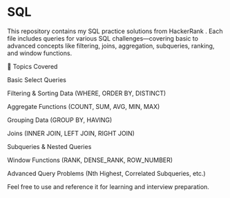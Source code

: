 # SQL

This repository contains my SQL practice solutions from HackerRank
.
Each file includes queries for various SQL challenges—covering basic to advanced concepts like filtering, joins, aggregation, subqueries, ranking, and window functions.

🧠 Topics Covered

Basic Select Queries

Filtering & Sorting Data (WHERE, ORDER BY, DISTINCT)

Aggregate Functions (COUNT, SUM, AVG, MIN, MAX)

Grouping Data (GROUP BY, HAVING)

Joins (INNER JOIN, LEFT JOIN, RIGHT JOIN)

Subqueries & Nested Queries

Window Functions (RANK, DENSE_RANK, ROW_NUMBER)

Advanced Query Problems (Nth Highest, Correlated Subqueries, etc.)


Feel free to use and reference it for learning and interview preparation.
